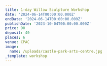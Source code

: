 ```yaml
---
title: 1-day Willow Sculpture Workshop
date: '2024-06-14T00:00:00.000Z'
endDate: '2024-06-14T00:00:00.000Z'
publishDate: '2023-10-04T00:00:00.000Z'
price: 90
deposit: 40
places: 6
venue: CPAC
image:
  name: /uploads/castle-park-arts-centre.jpg
_template: workshop
---
```


